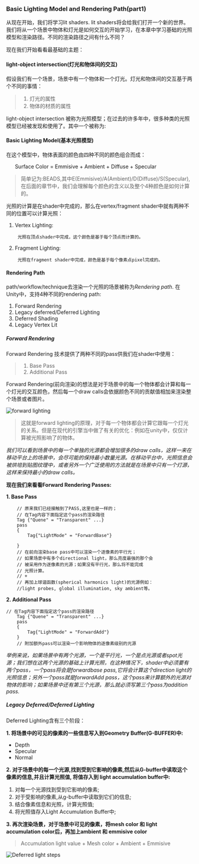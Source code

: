 ### Basic Lighting Model and Rendering Path(part1)
从现在开始，我们将学习lit shaders. lit shaders将会给我们打开一个新的世界。我们将从一个场景中物体和灯光是如何交互的开始学习，在本章中学习基础的光照模型和渲染路径。不同的渲染路径之间有什么不同？

现在我们开始看看最基础的主题： 

#### light-object intersection(灯光和物体间的交互)
假设我们有一个场景，场景中有一个物体和一个灯光。灯光和物体间的交互基于两个不同的事情：
>1. 灯光的属性
>2. 物体的材质的属性

light-object intersection 被称为光照模型；在过去的许多年中，很多种类的光照模型已经被发现和使用了。其中一个被称为:

#### Basic Lighting Model(基本光照模型)

在这个模型中，物体表面的颜色由四种不同的颜色组合而成：

        Surface Color = Emmisive + Ambient + Diffuse + Specular 
>简单记为:BEADS,其中E(Emmisive)/A(Ambient)/D(Diffuse)/S(Specular),在后面的章节中，我们会理解每个颜色的含义以及整个4种颜色是如何计算的。

光照的计算是在shader中完成的，那么在vertex/fragment shader中就有两种不同的位置可以计算光照：
1. Vertex Lighting:
        
        光照在顶点shader中完成，这个颜色是基于每个顶点而计算的。
2. Fragment Lighting:
        
        光照在fragment shader中完成，颜色是基于每个像素点pixel完成的。
        
#### Rendering Path  
path/workflow/technique去渲染一个光照的场景被称为*Rendering path*. 在Unity中，支持4种不同的rendering path:

1. Forward Rendering
2. Legacy deferred/Deferred Lighting
3. Deferred Shading    
4. Legacy Vertex Lit

##### Forward Rendering
Forward Rendering 技术提供了两种不同的pass供我们在shader中使用：
>1. Base Pass
>2. Additional Pass

Forward Rendering(前向渲染)的想法是对于场景中的每一个物体都会计算和每一个灯光的交互颜色，然后每一个draw calls会依据颜色不同的贡献值相加来渲染整个场景或者图片。

![forward lighting](https://github.com/zhyrao/UnityShader/blob/master/Lesson/Lesson_36/Slide_36/Slide_04.png?raw=true)

>这就是forward lighting的原理，对于每一个物体都会计算它跟每一个灯光的关系。但是在现代的引擎当中做了有关的优化：例如在unity中，仅仅计算被光照影响了的物体。

*我们可以看到场景中的每一个单独的光源都会增加很多的draw calls，这样一来在移动平台上的场景中，会尽可能的保持最小数量光源。在移动平台中，光照信息会被烘培到贴图纹理中，或者另外一个广泛使用的方法就是在场景中只有一个灯源，这样来保持最小的draw calls。*

**现在我们来看看Forward Rendering Passes:**

**1. Base Pass**
```
	// 原来我们已经接触到了PASS,这里也是一样的；
	// 在Tag内容下面指定这个pass的渲染路径
	Tag {"Quene" = "Transparent" ...}
	pass
	{
		Tag{"LightMode" = "ForwardBase"}
		
	}
	// 在前向渲染base pass中可以渲染一个逐像素的平行光；
	// 如果场景中有多个directional light，那么亮度最强的那个会
	// 被采用作为逐像素的光源；如果没有平行光，那么将不能完成
	// 光照计算。
	// + 
	// 再加上球谐函数(spherical harmonics light)的光源例如：
	//light probes, global illumination, sky ambient等。
```

**2. Additional Pass**
```
// 在Tag内容下面指定这个pass的渲染路径
	Tag {"Quene" = "Transparent" ...}
	pass
	{
		Tag{"LightMode" = "ForwardAdd"}	
	}
	// 附加额外pass可以渲染一个影响物体的逐像素级别的光源
```

*举例来说，如果场景中有两个光源，一个是平行光，一个是点光源或者spot光源；我们想在这两个光源的基础上计算光照，在这种情况下，shader中必须要有两个pass，一个pass将会是forwardbase pass,它将会计算这个direction light的光照信息；另外一个pass就是forwardAdd pass，这个pass来计算额外的光源对物体的影响；如果场景中还有第三个光源，那么就必须写第三个pass为addition pass.*

##### Legacy Deferred/Deferred Lighting

Deferred Lighting含有三个阶段：

**1. 将场景中的可见的像素的一些信息写入到Geometry Buffer(G-BUFFER)中:**  
- Depth
- Specular
- Normal

**2. 对于场景中的每一个光源,找到受到它影响的像素,然后从G-buffer中读取这个像素的信息,并且计算光照值, 将值存入到 light accumulation buffer中:**
1. 对每一个光源找到受到它影响的像素;
2. 对于受影响的像素,从g-buffer中读取到它们的信息;
3. 结合像素信息和光照，计算光照值;
4. 将光照值存入Light Accumulation Buffer中;

**3. 再次渲染场景，对于场景中可见的像素，将mesh color 和 light accumulation color后，再加上ambient 和 emmisive color**
>Accumulation light value + Mesh color + Ambient + Emmisive

![Deferred light steps](https://github.com/zhyrao/UnityShader/blob/master/Lesson/Lesson_36/Slide_36/Slide_07.png)
